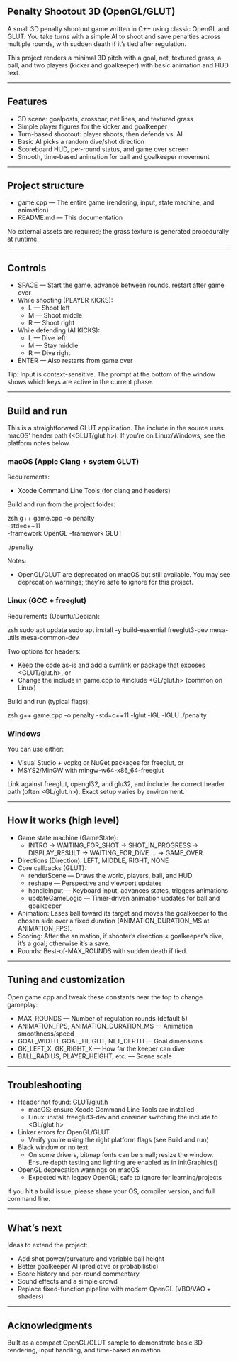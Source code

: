 ## Penalty Shootout 3D (OpenGL/GLUT)

A small 3D penalty shootout game written in C++ using classic OpenGL and GLUT. You take turns with a simple AI to shoot and save penalties across multiple rounds, with sudden death if it’s tied after regulation.

This project renders a minimal 3D pitch with a goal, net, textured grass, a ball, and two players (kicker and goalkeeper) with basic animation and HUD text.

---

## Features

- 3D scene: goalposts, crossbar, net lines, and textured grass
- Simple player figures for the kicker and goalkeeper
- Turn-based shootout: player shoots, then defends vs. AI
- Basic AI picks a random dive/shot direction
- Scoreboard HUD, per-round status, and game over screen
- Smooth, time-based animation for ball and goalkeeper movement

---

## Project structure

- game.cpp — The entire game (rendering, input, state machine, and animation)
- README.md — This documentation

No external assets are required; the grass texture is generated procedurally at runtime.

---

## Controls

- SPACE — Start the game, advance between rounds, restart after game over
- While shooting (PLAYER KICKS):
	- L — Shoot left
	- M — Shoot middle
	- R — Shoot right
- While defending (AI KICKS):
	- L — Dive left
	- M — Stay middle
	- R — Dive right
- ENTER — Also restarts from game over

Tip: Input is context-sensitive. The prompt at the bottom of the window shows which keys are active in the current phase.

---

## Build and run

This is a straightforward GLUT application. The include in the source uses macOS’ header path (<GLUT/glut.h>). If you’re on Linux/Windows, see the platform notes below.

### macOS (Apple Clang + system GLUT)

Requirements:
- Xcode Command Line Tools (for clang and headers)

Build and run from the project folder:

zsh
g++ game.cpp -o penalty \
	-std=c++11 \
	-framework OpenGL -framework GLUT

./penalty


Notes:
- OpenGL/GLUT are deprecated on macOS but still available. You may see deprecation warnings; they’re safe to ignore for this project.

### Linux (GCC + freeglut)

Requirements (Ubuntu/Debian):

zsh
sudo apt update
sudo apt install -y build-essential freeglut3-dev mesa-utils mesa-common-dev


Two options for headers:
- Keep the code as-is and add a symlink or package that exposes <GLUT/glut.h>, or
- Change the include in game.cpp to #include <GL/glut.h> (common on Linux)

Build and run (typical flags):

zsh
g++ game.cpp -o penalty -std=c++11 -lglut -lGL -lGLU
./penalty


### Windows

You can use either:
- Visual Studio + vcpkg or NuGet packages for freeglut, or
- MSYS2/MinGW with mingw-w64-x86_64-freeglut

Link against freeglut, opengl32, and glu32, and include the correct header path (often <GL/glut.h>). Exact setup varies by environment.

---

## How it works (high level)

- Game state machine (GameState):
	- INTRO → WAITING_FOR_SHOT → SHOT_IN_PROGRESS → DISPLAY_RESULT → WAITING_FOR_DIVE … → GAME_OVER
- Directions (Direction): LEFT, MIDDLE, RIGHT, NONE
- Core callbacks (GLUT):
	- renderScene — Draws the world, players, ball, and HUD
	- reshape — Perspective and viewport updates
	- handleInput — Keyboard input, advances states, triggers animations
	- updateGameLogic — Timer-driven animation updates for ball and goalkeeper
- Animation: Eases ball toward its target and moves the goalkeeper to the chosen side over a fixed duration (ANIMATION_DURATION_MS at ANIMATION_FPS).
- Scoring: After the animation, if shooter’s direction ≠ goalkeeper’s dive, it’s a goal; otherwise it’s a save.
- Rounds: Best-of-MAX_ROUNDS with sudden death if tied.

---

## Tuning and customization

Open game.cpp and tweak these constants near the top to change gameplay:

- MAX_ROUNDS — Number of regulation rounds (default 5)
- ANIMATION_FPS, ANIMATION_DURATION_MS — Animation smoothness/speed
- GOAL_WIDTH, GOAL_HEIGHT, NET_DEPTH — Goal dimensions
- GK_LEFT_X, GK_RIGHT_X — How far the keeper can dive
- BALL_RADIUS, PLAYER_HEIGHT, etc. — Scene scale

---

## Troubleshooting

- Header not found: GLUT/glut.h
	- macOS: ensure Xcode Command Line Tools are installed
	- Linux: install freeglut3-dev and consider switching the include to <GL/glut.h>
- Linker errors for OpenGL/GLUT
	- Verify you’re using the right platform flags (see Build and run)
- Black window or no text
	- On some drivers, bitmap fonts can be small; resize the window. Ensure depth testing and lighting are enabled as in initGraphics()
- OpenGL deprecation warnings on macOS
	- Expected with legacy OpenGL; safe to ignore for learning/projects

If you hit a build issue, please share your OS, compiler version, and full command line.

---

## What’s next

Ideas to extend the project:
- Add shot power/curvature and variable ball height
- Better goalkeeper AI (predictive or probabilistic)
- Score history and per-round commentary
- Sound effects and a simple crowd
- Replace fixed-function pipeline with modern OpenGL (VBO/VAO + shaders)

---

## Acknowledgments

Built as a compact OpenGL/GLUT sample to demonstrate basic 3D rendering, input handling, and time-based animation.
